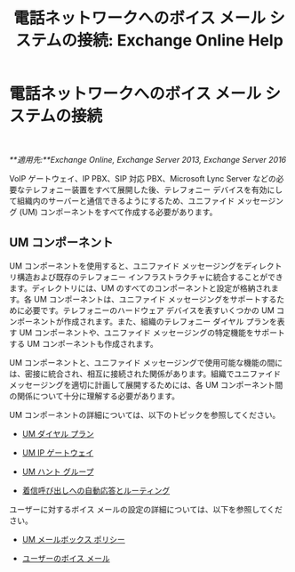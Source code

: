 ﻿---
title: '電話ネットワークへのボイス メール システムの接続: Exchange Online Help'
TOCTitle: 電話ネットワークへのボイス メール システムの接続
ms:assetid: b606b49d-5bd3-4321-ae77-99fa4604c875
ms:mtpsurl: https://technet.microsoft.com/ja-jp/library/JJ673554(v=EXCHG.150)
ms:contentKeyID: 49896429
ms.date: 05/22/2018
mtps_version: v=EXCHG.150
ms.translationtype: HT
---

# 電話ネットワークへのボイス メール システムの接続

 

_**適用先:**Exchange Online, Exchange Server 2013, Exchange Server 2016_

VoIP ゲートウェイ、IP PBX、SIP 対応 PBX、Microsoft Lync Server などの必要なテレフォニー装置をすべて展開した後、テレフォニー デバイスを有効にして組織内のサーバーと通信できるようにするため、ユニファイド メッセージング (UM) コンポーネントをすべて作成する必要があります。

## UM コンポーネント

UM コンポーネントを使用すると、ユニファイド メッセージングをディレクトリ構造および既存のテレフォニー インフラストラクチャに統合することができます。ディレクトリには、UM のすべてのコンポーネントと設定が格納されます。各 UM コンポーネントは、ユニファイド メッセージングをサポートするために必要です。テレフォニーのハードウェア デバイスを表すいくつかの UM コンポーネントが作成されます。また、組織のテレフォニー ダイヤル プランを表す UM コンポーネントや、ユニファイド メッセージングの特定機能をサポートする UM コンポーネントも作成されます。

UM コンポーネントと、ユニファイド メッセージングで使用可能な機能の間には、密接に統合され、相互に接続された関係があります。組織でユニファイド メッセージングを適切に計画して展開するためには、各 UM コンポーネント間の関係について十分に理解する必要があります。

UM コンポーネントの詳細については、以下のトピックを参照してください。

  - [UM ダイヤル プラン](um-dial-plans-exchange-2013-help.md)

  - [UM IP ゲートウェイ](um-ip-gateways-exchange-2013-help.md)

  - [UM ハント グループ](um-hunt-groups-exchange-2013-help.md)

  - [着信呼び出しへの自動応答とルーティング](automatically-answer-and-route-incoming-calls-exchange-2013-help.md)

ユーザーに対するボイス メールの設定の詳細については、以下を参照してください。

  - [UM メールボックス ポリシー](um-mailbox-policies-exchange-2013-help.md)

  - [ユーザーのボイス メール](voice-mail-for-users-exchange-2013-help.md)

